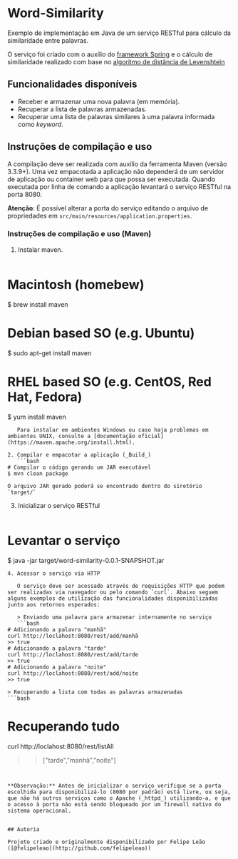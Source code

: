 # Word-Similarity

Exemplo de implementação em Java de um serviço RESTful para cálculo da similaridade entre palavras.

O serviço foi criado com o auxílio do [framework Spring](https://spring.io/) e o cálculo de similaridade realizado com base no [algoritmo de distância de Levenshtein](https://pt.wikipedia.org/wiki/Distância_Levenshtein)

## Funcionalidades disponíveis

- Receber e armazenar uma nova palavra (em memória).
- Recuperar a lista de palavras armazenadas.
- Recuperar uma lista de palavras similares à uma palavra informada como _keyword_.

## Instruções de compilação e uso

A compilação deve ser realizada com auxílio da ferramenta Maven (versão 3.3.9+). Uma vez empacotada a aplicação não dependerá de um servidor de aplicação ou container web para que possa ser executada. Quando executada por linha de comando a aplicação levantará o serviço RESTful na porta 8080.

__Atenção__: É possível alterar a porta do serviço editando o arquivo de propriedades em `src/main/resources/application.properties`.

### Instruções de compilação e uso (Maven)

1. Instalar maven.
    ```bash
  # Macintosh (homebew)
 $ brew install maven

 # Debian based SO (e.g. Ubuntu)
 $ sudo apt-get install maven

 # RHEL based SO (e.g. CentOS, Red Hat, Fedora)
 $ yum install maven
 ```    
    Para instalar em ambientes Windows ou caso haja problemas em ambientes UNIX, consulte a [documentação oficial](https://maven.apache.org/install.html).

2. Compilar e empacotar a aplicação (_Build_)
    ```bash
 # Compilar o código gerando um JAR executável
 $ mvn clean package
 ```
    O arquivo JAR gerado poderá se encontrado dentro do siretório `target/`

3. Inicializar o serviço RESTful
    ```bash
 # Levantar o serviço
 $ java -jar target/word-similarity-0.0.1-SNAPSHOT.jar
 ```
4. Acessar o serviço via HTTP

    O serviço deve ser acessado através de requisições HTTP que podem ser realizadas via navegador ou pelo comando `curl`. Abaixo seguem alguns exemplos de utilização das funcionalidades disponibilizadas junto aos retornos esperados:

    > Enviando uma palavra para armazenar internamente no serviço
    ```bash
 # Adicionando a palavra "manhã"
 curl http://loclahost:8080/rest/add/manhã
 >> true
 # Adicionando a palavra "tarde"
 curl http://loclahost:8080/rest/add/tarde
 >> true
 # Adicionando a palavra "noite"
 curl http://loclahost:8080/rest/add/noite
 >> true
 ```

    > Recuperando a lista com todas as palavras armazenadas
    ```bash
# Recuperando tudo
curl http://loclahost:8080/rest/listAll
>> ["tarde","manhã","noite"]
```


**Observação:** Antes de inicializar o serviço verifique se a porta escolhida para disponibilizá-lo (8080 por padrão) está livre, ou seja, que não há outros serviços como o Apache (_httpd_) utilizando-a, e que o acesso à porta não está sendo bloqueado por um firewall nativo do sistema operacional.


## Autoria

Projeto criado e originalmente disponibilizado por Felipe Leão ([@felipeleao](http://github.com/felipeleao))
